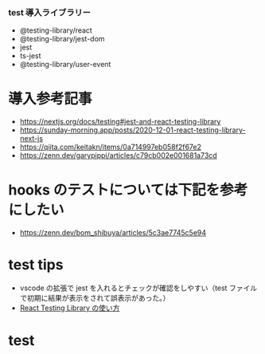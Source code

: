 ### test 導入ライブラリー

- @testing-library/react
- @testing-library/jest-dom
- jest
- ts-jest
- @testing-library/user-event

# 導入参考記事

- https://nextjs.org/docs/testing#jest-and-react-testing-library
- https://sunday-morning.app/posts/2020-12-01-react-testing-library-next-js
- https://qiita.com/keitakn/items/0a714997eb058f2f67e2
- https://zenn.dev/garypippi/articles/c79cb002e001681a73cd

# hooks のテストについては下記を参考にしたい

- https://zenn.dev/bom_shibuya/articles/5c3ae7745c5e94

# test tips

- vscode の拡張で jest を入れるとチェックが確認をしやすい（test ファイルで初期に結果が表示をされて誤表示があった。）
- [React Testing Library の使い方](https://qiita.com/ossan-engineer/items/4757d7457fafd44d2d2f)

# test
